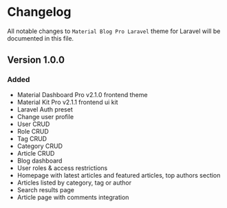# Changelog

All notable changes to `Material Blog Pro Laravel` theme for Laravel will be documented in this file.

## Version 1.0.0

### Added
- Material Dashboard Pro v2.1.0 frontend theme
- Material Kit Pro v2.1.1 frontend ui kit
- Laravel Auth preset
- Change user profile
- User CRUD
- Role CRUD
- Tag CRUD
- Category CRUD
- Article CRUD
- Blog dashboard
- User roles & access restrictions
- Homepage with latest articles and featured articles, top authors section
- Articles listed by category, tag or author
- Search results page
- Article page with comments integration
